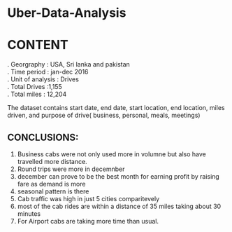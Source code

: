 # Uber-Data-Analysis

# CONTENT
 . Georgraphy : USA, Sri lanka and pakistan
 <br/>
 . Time period : jan-dec 2016
  <br/>
 . Unit of analysis : Drives
  <br/>
 . Total Drives :1,155
  <br/>
 . Total miles : 12,204
  <br/>

The dataset contains start date, end date, start location, end location, miles driven, and purpose of drive( business, personal, meals, meetings)


## CONCLUSIONS:

1. Business cabs were not only used more in volumne but also have travelled more distance.
2. Round trips were more in decemnber
3. december can prove to be the best month for earning profit by raising fare as demand is more
4. seasonal pattern is there
5. Cab traffic was high in just 5 cities comparitevely
6. most of the cab rides are within a distance of 35 miles taking about 30 minutes
7. For Airport cabs are taking more time than usual.
